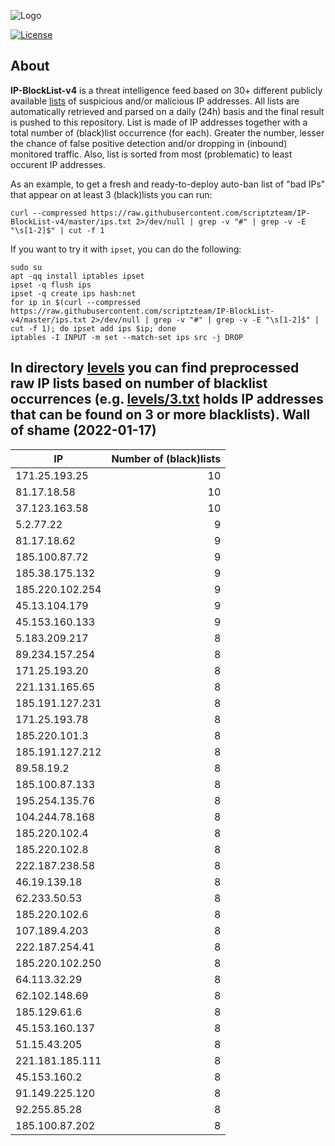 ![Logo](https://i.imgur.com/PyKLAe7.png)

[![License](https://img.shields.io/badge/license-The_Unlicense-red.svg)](https://unlicense.org/)

About
----

**IP-BlockList-v4** is a threat intelligence feed based on 30+ different publicly available [lists](https://github.com/stamparm/maltrail) of suspicious and/or malicious IP addresses. All lists are automatically retrieved and parsed on a daily (24h) basis and the final result is pushed to this repository. List is made of IP addresses together with a total number of (black)list occurrence (for each). Greater the number, lesser the chance of false positive detection and/or dropping in (inbound) monitored traffic. Also, list is sorted from most (problematic) to least occurent IP addresses.

As an example, to get a fresh and ready-to-deploy auto-ban list of "bad IPs" that appear on at least 3 (black)lists you can run:

```
curl --compressed https://raw.githubusercontent.com/scriptzteam/IP-BlockList-v4/master/ips.txt 2>/dev/null | grep -v "#" | grep -v -E "\s[1-2]$" | cut -f 1
```

If you want to try it with `ipset`, you can do the following:

```
sudo su
apt -qq install iptables ipset
ipset -q flush ips
ipset -q create ips hash:net
for ip in $(curl --compressed https://raw.githubusercontent.com/scriptzteam/IP-BlockList-v4/master/ips.txt 2>/dev/null | grep -v "#" | grep -v -E "\s[1-2]$" | cut -f 1); do ipset add ips $ip; done
iptables -I INPUT -m set --match-set ips src -j DROP
```

In directory [levels](levels) you can find preprocessed raw IP lists based on number of blacklist occurrences (e.g. [levels/3.txt](levels/3.txt) holds IP addresses that can be found on 3 or more blacklists).
Wall of shame (2022-01-17)
----

|IP|Number of (black)lists|
|---|--:|
171.25.193.25|10
81.17.18.58|10
37.123.163.58|10
5.2.77.22|9
81.17.18.62|9
185.100.87.72|9
185.38.175.132|9
185.220.102.254|9
45.13.104.179|9
45.153.160.133|9
5.183.209.217|8
89.234.157.254|8
171.25.193.20|8
221.131.165.65|8
185.191.127.231|8
171.25.193.78|8
185.220.101.3|8
185.191.127.212|8
89.58.19.2|8
185.100.87.133|8
195.254.135.76|8
104.244.78.168|8
185.220.102.4|8
185.220.102.8|8
222.187.238.58|8
46.19.139.18|8
62.233.50.53|8
185.220.102.6|8
107.189.4.203|8
222.187.254.41|8
185.220.102.250|8
64.113.32.29|8
62.102.148.69|8
185.129.61.6|8
45.153.160.137|8
51.15.43.205|8
221.181.185.111|8
45.153.160.2|8
91.149.225.120|8
92.255.85.28|8
185.100.87.202|8
